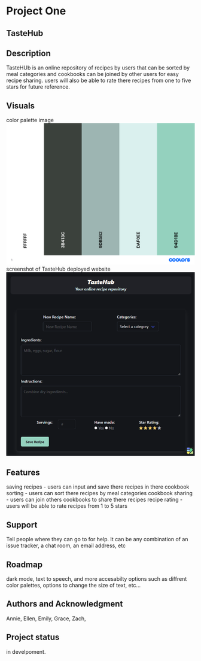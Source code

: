 
# Project One 
 
## TasteHub


## Description
TasteHUb is an online repository of recipes by users that can be sorted by meal categories 
and cookbooks can be joined by other users for easy recipe sharing. users will also be able to 
rate there recipes from one to five stars for future reference. 
 
## Visuals
color palette image 
![alt text](unnamed.png)
screenshot of TasteHub deployed website ![alt text](tastehub-screenshot.png)
 

## Features
saving recipes - users can input and save there recipes in there cookbook 
sorting - users can sort there recipes by meal categories 
cookbook sharing - users can join others cookbooks to share there recipes
recipe rating - users will be able to rate recipes from 1 to 5 stars 

## Support
Tell people where they can go to for help. It can be any combination of an issue tracker, a chat room, an email address, etc

## Roadmap
dark mode, text to speech, and more accesabilty options such as diffrent color palettes, options to change the size of text, etc...

## Authors and Acknowledgment
Annie, Ellen, Emily, Grace, Zach, 

## Project status
in develpoment. 




